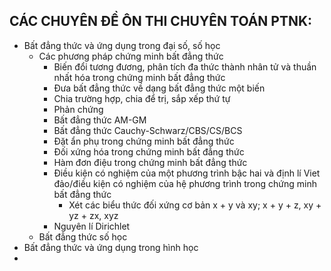 

## CÁC CHUYÊN ĐỀ ÔN THI CHUYÊN TOÁN PTNK:
* Bất đẳng thức và ứng dụng trong đại số, số học
  * Các phương pháp chứng minh bất đẳng thức
    * Biến đổi tương đương, phân tích đa thức thành nhân tử và thuần nhất hóa trong chứng minh bất đẳng thức
    * Đưa bất đẳng thức về dạng bất đẳng thức một biến
    * Chia trường hợp, chia để trị, sắp xếp thứ tự
    * Phản chứng
    * Bất đẳng thức AM-GM
    * Bất đẳng thức Cauchy-Schwarz/CBS/CS/BCS
    * Đặt ẩn phụ trong chứng minh bất đẳng thức
    * Đối xứng hóa trong chứng minh bất đẳng thức
    * Hàm đơn điệu trong chứng minh bất đẳng thức
    * Điều kiện có nghiệm của một phương trình bậc hai và định lí Viet đảo/điều kiện có nghiệm của hệ phương trình trong chứng minh bất đẳng thức
      * Xét các biểu thức đối xứng cơ bản x + y và xy; x + y + z, xy + yz + zx, xyz
    * Nguyên lí Dirichlet
  * Bất đẳng thức số học
* Bất đẳng thức và ứng dụng trong hình học
* 

